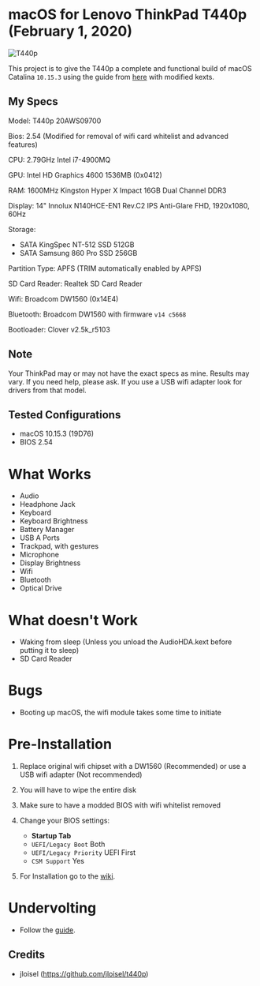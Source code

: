 # macOS for Lenovo ThinkPad T440p (February 1, 2020)
![T440p](https://www.pc-canada.com/dd2/img/item/A-1500x1500/548012.jpg)

This project is to give the T440p a complete and functional build of macOS Catalina `10.15.3` using the guide from [here](https://github.com/jloisel/t440p) with modified kexts.

## My Specs
Model: T440p 20AWS09700

Bios: 2.54 (Modified for removal of wifi card whitelist and advanced features)

CPU: 2.79GHz Intel i7-4900MQ

GPU: Intel HD Graphics 4600 1536MB (0x0412)

RAM: 1600MHz Kingston Hyper X Impact 16GB Dual Channel DDR3

Display: 14" Innolux N140HCE-EN1 Rev.C2 IPS Anti-Glare FHD, 1920x1080, 60Hz

Storage: 
- SATA KingSpec NT-512 SSD 512GB
- SATA Samsung 860 Pro SSD 256GB

Partition Type: APFS (TRIM automatically enabled by APFS)

SD Card Reader: Realtek SD Card Reader

Wifi: Broadcom DW1560 (0x14E4)

Bluetooth: Broadcom DW1560 with firmware `v14 c5668`

Bootloader: Clover v2.5k_r5103

## Note
Your ThinkPad may or may not have the exact specs as mine. Results may vary. If you need help, please ask.
If you use a USB wifi adapter look for drivers from that model.

## Tested Configurations
- macOS 10.15.3 (19D76)
- BIOS 2.54

# What Works
- Audio
- Headphone Jack
- Keyboard
- Keyboard Brightness
- Battery Manager
- USB A Ports
- Trackpad, with gestures
- Microphone
- Display Brightness
- Wifi
- Bluetooth
- Optical Drive

# What doesn't Work
- Waking from sleep (Unless you unload the AudioHDA.kext before putting it to sleep)
- SD Card Reader

# Bugs
- Booting up macOS, the wifi module takes some time to initiate

# Pre-Installation
1. Replace original wifi chipset with a DW1560 (Recommended) or use a USB wifi adapter (Not recommended)
2. You will have to wipe the entire disk
3. Make sure to have a modded BIOS with wifi whitelist removed
4. Change your BIOS settings:
     - **Startup Tab**
      - `UEFI/Legacy Boot` Both
      - `UEFI/Legacy Priority` UEFI First
      - `CSM Support` Yes

5. For Installation go to the [wiki]().

# Undervolting
- Follow the [guide](https://www.insanelymac.com/forum/topic/331775-guide-how-to-undervolt-your-haswell-and-above-cpu/).

## Credits
- jloisel (https://github.com/jloisel/t440p)
